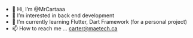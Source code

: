 - 👋 Hi, I’m @MrCartaaa
- 👀 I’m interested in back end development
- 🌱 I’m currently learning Flutter, Dart Framework (for a personal project)
- 📫 How to reach me ...
  carter@maetech.ca

<!---
MrCartaaa/MrCartaaa is a ✨ special ✨ repository because its `README.md` (this file) appears on your GitHub profile.
You can click the Preview link to take a look at your changes.
--->
